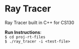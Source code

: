 # Ray Tracer
Ray Tracer built in C++ for CS130

<strong>Run Instructions</strong>:
<br>
`$ cd proj-rt-files`
<br>
`$ ./ray_tracer -i <test-file>`
